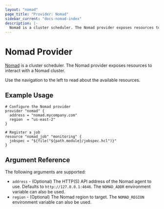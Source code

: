 ```yaml
---
layout: "nomad"
page_title: "Provider: Nomad"
sidebar_current: "docs-nomad-index"
description: |-
  Nomad is a cluster scheduler. The Nomad provider exposes resources to interact with a Nomad cluster.
---
```


# Nomad Provider

[Nomad](https://www.nomadproject.io) is a cluster scheduler. The Nomad
provider exposes resources to interact with a Nomad cluster.

Use the navigation to the left to read about the available resources.

## Example Usage

```hcl
# Configure the Nomad provider
provider "nomad" {
  address = "nomad.mycompany.com"
  region  = "us-east-2"
}

# Register a job
resource "nomad_job" "monitoring" {
  jobspec = "${file("${path.module}/jobspec.hcl")}"
}
```

## Argument Reference

The following arguments are supported:

* `address` - (Optional) The HTTP(S) API address of the Nomad agent to use. Defaults to `http://127.0.0.1:4646`. The `NOMAD_ADDR` environment variable can also be used.
* `region` - (Optional) The Nomad region to target. The `NOMAD_REGION` environment variable can also be used.
